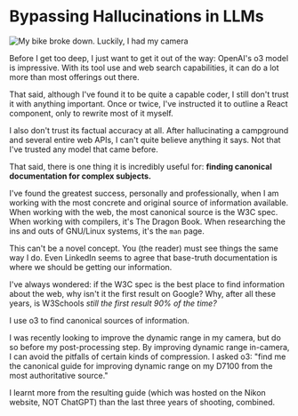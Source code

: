 # Bypassing Hallucinations in LLMs

![My bike broke down. Luckily, I had my camera](/images/bike_sidewalk.webp)

Before I get too deep, I just want to get it out of the way: OpenAI's o3 model is impressive.
With its tool use and web search capabilities, it can do a lot more than most offerings out there.

That said, although I've found it to be quite a capable coder, I still don't trust it with anything important.
Once or twice, I've instructed it to outline a React component, only to rewrite most of it myself. 

I also don't trust its factual accuracy at all.
After hallucinating a campground and several entire web APIs, I can't quite believe anything it says. Not that I've trusted any model that came before.

That said, there is one thing it is incredibly useful for: __finding canonical documentation for complex subjects.__

I've found the greatest success, personally and professionally, when I am working with the most concrete and original source of information available.
When working with the web, the most canonical source is the W3C spec.
When working with compilers, it's The Dragon Book. 
When researching the ins and outs of GNU/Linux systems, it's the `man` page.

This can't be a novel concept.
You (the reader) must see things the same way I do.
Even LinkedIn seems to agree that base-truth documentation is where we should be getting our information. 

I've always wondered: if the W3C spec is the best place to find information about the web, why isn't it the first result on Google?
Why, after all these years, is W3Schools _still the first result 90% of the time?_

I use o3 to find canonical sources of information.

I was recently looking to improve the dynamic range in my camera, but do so before my post-processing step. By improving dynamic range in-camera, I can avoid the pitfalls of certain kinds of compression. I asked o3: "find me the canonical guide for improving dynamic range on my D7100 from the most authoritative source." 

I learnt more from the resulting guide (which was hosted on the Nikon website, NOT ChatGPT) than the last three years of shooting, combined. 
